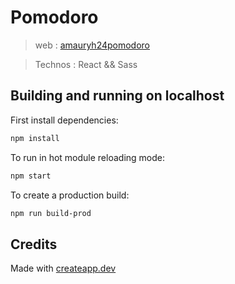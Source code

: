 # Pomodoro

> web : [amauryh24pomodoro](https://amauryh24pomodoro.netlify.com/)

> Technos : React && Sass

## Building and running on localhost

First install dependencies:

```sh
npm install
```

To run in hot module reloading mode:

```sh
npm start
```

To create a production build:

```sh
npm run build-prod
```

## Credits

Made with [createapp.dev](https://createapp.dev/)
